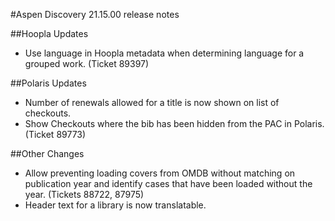 #Aspen Discovery 21.15.00 release notes

##Hoopla Updates
- Use language in Hoopla metadata when determining language for a grouped work. (Ticket 89397)

##Polaris Updates
- Number of renewals allowed for a title is now shown on list of checkouts. 
- Show Checkouts where the bib has been hidden from the PAC in Polaris. (Ticket 89773)

##Other Changes
- Allow preventing loading covers from OMDB without matching on publication year and identify cases that have been loaded without the year. (Tickets 88722, 87975)
- Header text for a library is now translatable.